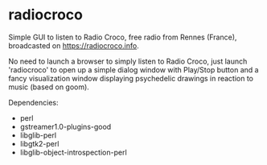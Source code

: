 # radiocroco
Simple GUI to listen to Radio Croco, free radio from Rennes (France), broadcasted on https://radiocroco.info.

No need to launch a browser to simply listen to Radio Croco, just launch 'radiocroco' to open up a simple dialog window with Play/Stop button and a fancy visualization window displaying psychedelic drawings in reaction to music (based on goom).

Dependencies:
* perl
* gstreamer1.0-plugins-good
* libglib-perl
* libgtk2-perl
* libglib-object-introspection-perl
